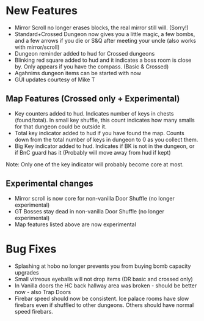 # New Features

* Mirror Scroll no longer erases blocks, the real mirror still will. (Sorry!)
* Standard+Crossed Dungeon now gives you a little magic, a few bombs, and a few arrows if you die or S&Q after meeting your uncle (also works with mirror/scroll)
* Dungeon reminder added to hud for Crossed dungeons
* Blinking red square added to hud and it indicates a boss room is close by. Only appears if you have the compass. (Basic & Crossed)
* Agahnims dungeon items can be started with now
* GUI updates courtesy of Mike T

## Map Features (Crossed only + Experimental)

* Key counters added to hud. Indicates number of keys in chests (found/total). In small key shuffle, this count indicates how many smalls for that dungeon could be outside it.
* Total key indicator added to hud if you have found the map. Counts down from the total number of keys in dungeon to 0 as you collect them.
* Big Key indicator added to hud. Indicates if BK is not in the dungeon, or if BnC guard has it (Probably will move away from hud if kept)

Note: Only one of the key indicator will probably become core at most.

## Experimental changes

* Mirror scroll is now core for non-vanilla Door Shuffle (no longer experimental)
* GT Bosses stay dead in non-vanilla Door Shuffle (no longer experimental)
* Map features listed above are now experimental

# Bug Fixes

* Splashing at hobo no longer prevents you from buying bomb capacity upgrades
* Small vitreous eyeballs will not drop items (DR basic and crossed only)
* In Vanilla doors the HC back hallway area was broken - should be better now - also Trap Doors
* Firebar speed should now be consistent. Ice palace rooms have slow firebars even if shuffled to other dungeons. Others should have normal speed firebars.